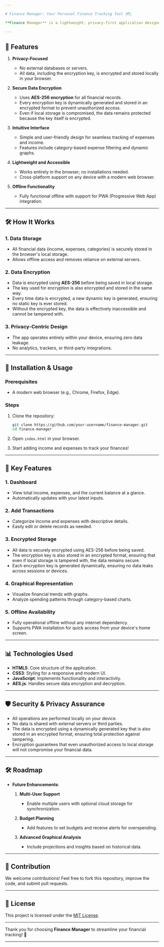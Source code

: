 ```yaml
---

# Finance Manager: Your Personal Finance Tracking Tool 💳💼

**Finance Manager** is a lightweight, privacy-first application designed to help you track and manage your finances effortlessly. With robust AES encryption, all data—including the encryption key—is securely stored locally, ensuring your financial information remains private and under your control.

---
```


## 🌟 Features

1. **Privacy-Focused**  
   - No external databases or servers.  
   - All data, including the encryption key, is encrypted and stored locally in your browser.  

2. **Secure Data Encryption**  
   - Uses **AES-256 encryption** for all financial records.  
   - Every encryption key is dynamically generated and stored in an encrypted format to prevent unauthorized access.  
   - Even if local storage is compromised, the data remains protected because the key itself is encrypted.

3. **Intuitive Interface**  
   - Simple and user-friendly design for seamless tracking of expenses and income.  
   - Features include category-based expense filtering and dynamic graphs.

4. **Lightweight and Accessible**  
   - Works entirely in the browser; no installations needed.  
   - Cross-platform support on any device with a modern web browser.  

5. **Offline Functionality**  
   - Fully functional offline with support for PWA (Progressive Web App) integration.  

---

## 🛠️ How It Works

### 1. **Data Storage**  
   - All financial data (income, expenses, categories) is securely stored in the browser's local storage.  
   - Allows offline access and removes reliance on external servers.

### 2. **Data Encryption**  
   - Data is encrypted using **AES-256** before being saved in local storage.  
   - The key used for encryption is also encrypted and stored in the same way.  
   - Every time data is encrypted, a new dynamic key is generated, ensuring no static key is ever stored.  
   - Without the encrypted key, the data is effectively inaccessible and cannot be tampered with.

### 3. **Privacy-Centric Design**  
   - The app operates entirely within your device, ensuring zero data leakage.  
   - No analytics, trackers, or third-party integrations.  

---

## 🚀 Installation & Usage

### Prerequisites  
- A modern web browser (e.g., Chrome, Firefox, Edge).

### Steps  
1. Clone the repository:  
   ```bash
   git clone https://github.com/your-username/finance-manager.git
   cd finance-manager
   ```

2. Open `index.html` in your browser.  

3. Start adding income and expenses to track your finances!

---

## 📂 Key Features

### 1. **Dashboard**  
   - View total income, expenses, and the current balance at a glance.  
   - Automatically updates with your latest inputs.  

### 2. **Add Transactions**  
   - Categorize income and expenses with descriptive details.  
   - Easily edit or delete records as needed.  

### 3. **Encrypted Storage**  
   - All data is securely encrypted using AES-256 before being saved.  
   - The encryption key is also stored in an encrypted format, ensuring that even if local storage is tampered with, the data remains secure.  
   - Each encryption key is generated dynamically, ensuring no data leaks across sessions or devices.

### 4. **Graphical Representation**  
   - Visualize financial trends with graphs.  
   - Analyze spending patterns through category-based charts.  

### 5. **Offline Availability**  
   - Fully operational offline without any internet dependency.  
   - Supports PWA installation for quick access from your device's home screen.  

---

## 📊 Technologies Used

- **HTML5**: Core structure of the application.  
- **CSS3**: Styling for a responsive and modern UI.  
- **JavaScript**: Implements functionality and interactivity.  
- **AES.js**: Handles secure data encryption and decryption.

---

## 🛡️ Security & Privacy Assurance  

- All operations are performed locally on your device.  
- No data is shared with external servers or third parties.  
- The data is encrypted using a dynamically generated key that is also stored in an encrypted format, ensuring total protection against tampering.  
- Encryption guarantees that even unauthorized access to local storage will not compromise your financial data.

---

## 🛠️ Roadmap

- **Future Enhancements**:
  1. **Multi-User Support**  
     - Enable multiple users with optional cloud storage for synchronization.  

  2. **Budget Planning**  
     - Add features to set budgets and receive alerts for overspending.  

  3. **Advanced Graphical Analysis**  
     - Include projections and insights based on historical data.

---

## 🙌 Contribution

We welcome contributions! Feel free to fork this repository, improve the code, and submit pull requests.  

---

## 📝 License

This project is licensed under the [MIT License](LICENSE).

---

Thank you for choosing **Finance Manager** to streamline your financial tracking! 🌟

---
